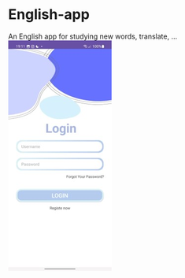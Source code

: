 # English-app
An English app for studying new words, translate, ...
<img src="https://github.com/trongkhai77/English-app/blob/main/loginScreen.jpg" />

